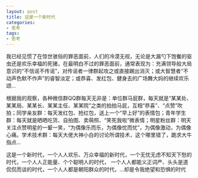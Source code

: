 ```yaml
---
layout: post
title: 这是一个新时代
categories:
- 思考
tags:
- 思考
---
```


我已经见惯了在惊世骇俗的罪恶面前，人们的冷漠无视，无论是大漏勺下饱餐的驱虫还是欢乐幸福的死猪，在最明白不过的罪恶面前，通常表现为：充满领导般大局意识的“不信谣不传谣”，对传谣者一律群起攻之或直接踢出消灭；或大智慧者“不动声色默不作声”的睿智淡定；或恭喜、发红包、健身去的广场舞大妈的继续欢乐颂...
<!--more-->

根据我的观察，各种微信群QQ群每天无非是：单位群马屁群，每天就是“某某处、某某局、某某长、某某主任、某某院”之类的拍拍马屁，互相“恭喜”、“点赞”吹拍；同学亲友群：每天发红包、抢红包，送上一个“早上好”的表情包；青年学生群：每天就是晒晒吃货、自拍图、卖萌照、“笑死我啦”微表情；明星粉丝群：明天关注点赞明星的一颦一笑，“为偶像乐而乐，为偶像忧而忧”，为偶像激动，为偶像心痛。学术技术群：每天大佬大神小白的讨论所谓技术，这个哪里错了，跪求大牛指点...

这是一个新时代，一个人人欢乐、万众幸福的新时代，一个无忧无虑不知天下愁的时代，一个人人正能量、个个聪明人的时代， 一个人人都能义正词严、头头是道侃侃而谈的时代，一个人人都是朝阳群众的时代，...却是令我绝望和恐惧的时代